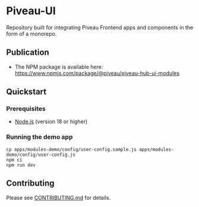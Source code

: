 # Piveau-UI

Repository built for integrating Piveau Frontend apps and
components in the form of a monorepo. 

## Publication
- The NPM package is available here: https://www.npmjs.com/package/@piveau/piveau-hub-ui-modules

## Quickstart

### Prerequisites

- [Node.js](https://nodejs.org/en/) (version 18 or higher)

### Running the demo app

```
cp apps/modules-demo/config/user-config.sample.js apps/modules-demo/config/user-config.js
npm ci
npm run dev
```

## Contributing

Please see [CONTRIBUTING.md](CONTRIBUTING.md) for details.